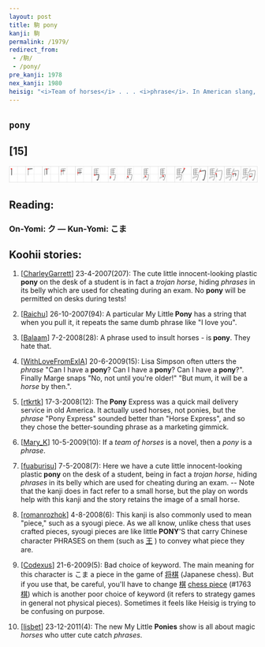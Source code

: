 ```yaml
---
layout: post
title: 駒 pony
kanji: 駒
permalink: /1979/
redirect_from:
 - /駒/
 - /pony/
pre_kanji: 1978
nex_kanji: 1980
heisig: "<i>Team of horses</i> . . . <i>phrase</i>. In American slang, a <b>pony</b> is an underground translation of a classical text, which students who cannot manage the difficult <i>phrases</i> of the original language consult and pass on from one generation to the next."
---
```


## `pony`

## [15]

<div class="stroke"><img src="../images/E9A792.png" /></div>

## Reading:

### On-Yomi: ク &mdash; Kun-Yomi: こま

## Koohii stories:

1) [<a href="http://kanji.koohii.com/profile/CharleyGarrett">CharleyGarrett</a>] 23-4-2007(207): The cute little innocent-looking plastic <strong>pony</strong> on the desk of a student is in fact a <em>trojan horse</em>, hiding <em>phrases</em> in its belly which are used for cheating during an exam. No <strong>pony</strong> will be permitted on desks during tests! 

2) [<a href="http://kanji.koohii.com/profile/Raichu">Raichu</a>] 26-10-2007(94): A particular My Little<strong> Pony</strong> has a string that when you pull it, it repeats the same dumb phrase like &quot;I love you&quot;. 

3) [<a href="http://kanji.koohii.com/profile/Balaam">Balaam</a>] 7-2-2008(28): A phrase used to insult horses - is<strong> pony</strong>. They hate that. 

4) [<a href="http://kanji.koohii.com/profile/WithLoveFromExIA">WithLoveFromExIA</a>] 20-6-2009(15): Lisa Simpson often utters the <em>phrase</em> &quot;Can I have a<strong> pony</strong>? Can I have a<strong> pony</strong>? Can I have a<strong> pony</strong>?&quot;. Finally Marge snaps &quot;No, not until you&#039;re older!&quot; &quot;But mum, it will be a <em>horse</em> by then.&quot;. 

5) [<a href="http://kanji.koohii.com/profile/rtkrtk">rtkrtk</a>] 17-3-2008(12): The<strong> Pony</strong> Express was a quick mail delivery service in old America. It actually used horses, not ponies, but the <em>phrase</em> &quot;Pony Express&quot; sounded better than &quot;Horse Express&quot;, and so they chose the better-sounding phrase as a marketing gimmick. 

6) [<a href="http://kanji.koohii.com/profile/Mary_K">Mary_K</a>] 10-5-2009(10): If a <em>team of horses</em> is a novel, then a <em>pony</em> is a <em>phrase</em>. 

7) [<a href="http://kanji.koohii.com/profile/fuaburisu">fuaburisu</a>] 7-5-2008(7): Here we have a cute little innocent-looking plastic<strong> pony</strong> on the desk of a student, being in fact a <em>trojan horse</em>, hiding <em>phrases</em> in its belly which are used for cheating during an exam. -- Note that the kanji does in fact refer to a small horse, but the play on words help with this kanji and the story retains the image of a small horse. 

8) [<a href="http://kanji.koohii.com/profile/romanrozhok">romanrozhok</a>] 4-8-2008(6): This kanji is also commonly used to mean &quot;piece,&quot; such as a syougi piece. As we all know, unlike chess that uses crafted pieces, syougi pieces are like little<strong> PONY</strong>&#039;S that carry Chinese character PHRASES on them (such as   <a href="http://jisho.org/kanji/details/王">王</a>  ) to convey what piece they are. 

9) [<a href="http://kanji.koohii.com/profile/Codexus">Codexus</a>] 21-6-2009(5): Bad choice of keyword. The main meaning for this character is こま a piece in the game of   <a href="http://jisho.org/kanji/details/将棋">将棋</a>   (Japanese chess). But if you use that, be careful, you&#039;ll have to change   <a href="http://jisho.org/kanji/details/棋">棋</a>   <a href="../1763">chess piece</a> <span class="index">(#1763 <a href="http://jisho.org/kanji/details/棋">棋</a>)</span> which is another poor choice of keyword (it refers to strategy games in general not physical pieces). Sometimes it feels like Heisig is trying to be confusing on purpose. 

10) [<a href="http://kanji.koohii.com/profile/lisbet">lisbet</a>] 23-12-2011(4): The new My Little <strong>Ponies</strong> show is all about magic <em>horses</em> who utter cute catch <em>phrases</em>. 
